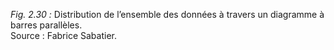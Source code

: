 *Fig. 2.30 :* Distribution de l’ensemble des données à travers un diagramme à barres parallèles.  
Source : Fabrice Sabatier.